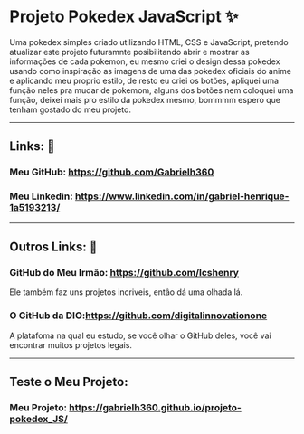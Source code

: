 # Projeto Pokedex JavaScript ✨
Uma pokedex simples criado utilizando HTML, CSS e JavaScript, pretendo atualizar este projeto futuramnte posibilitando abrir e mostrar as informações de cada pokemon, eu mesmo criei o design dessa pokedex usando como inspiração as imagens de uma das pokedex oficiais do anime e aplicando meu proprio estilo, de resto eu criei os botões, apliquei uma função neles pra mudar de pokemom, alguns dos botões nem coloquei uma função, deixei mais pro estilo da pokedex mesmo, bommmm espero que tenham gostado do meu projeto.

----------

 ## Links: 🔗
### Meu GitHub: https://github.com/Gabrielh360
### Meu Linkedin: https://www.linkedin.com/in/gabriel-henrique-1a5193213/

----------

## Outros Links: 🔗
### GitHub do Meu Irmão: https://github.com/lcshenry 
Ele também faz uns projetos incriveis, entâo dá uma olhada lá.


### O GitHub da DIO:https://github.com/digitalinnovationone
A platafoma na qual eu estudo, se você olhar o GitHub deles, você vai encontrar muitos projetos legais.

----------

## Teste o Meu Projeto:
### Meu Projeto: https://gabrielh360.github.io/projeto-pokedex_JS/
